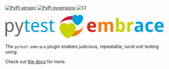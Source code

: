 [![PyPI version](https://badge.fury.io/py/pytest-embrace.svg)](https://badge.fury.io/py/pytest-embrace) [![PyPI pyversions](https://img.shields.io/pypi/pyversions/pytest-embrace.svg)](https://pypi.python.org/pypi/pytest-embrace/) ![CI](https://github.com/ainsleymcgrath/pytest-embrace/actions/workflows/ci.yml/badge.svg)

![logotype](https://raw.githubusercontent.com/ainsleymcgrath/pytest-embrace/master/docs/logotype.svg)

The `pytest-embrace` plugin enables judicious, repeatable, lucid unit testing using.

Check out [the docs](https://ainsleymcgrath.github.io/pytest-embrace/) for more.
